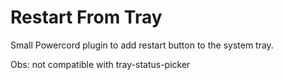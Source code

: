 # Restart From Tray
Small Powercord plugin to add restart button to the system tray.

Obs: not compatible with tray-status-picker

